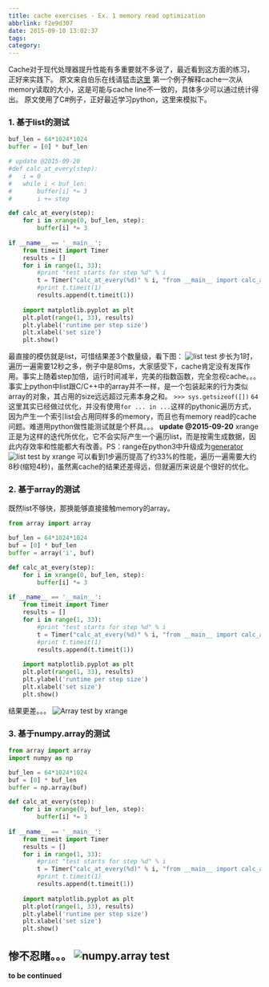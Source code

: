 ```yaml
---
title: cache exercises - Ex. 1 memory read optimization
abbrlink: f2e9d307
date: 2015-09-10 13:02:37
tags:
category:
---
```

Cache对于现代处理器提升性能有多重要就不多说了，最近看到这方面的练习，正好来实践下。
原文来自伯乐在线请猛击[这里](http://blog.jobbole.com/89759/)
第一个例子解释cache一次从memory读取的大小，这是可能与cache line不一致的，具体多少可以通过统计得出。
原文使用了C#例子，正好最近学习python，这里来模拟下。
### 1. 基于list的测试
```python
buf_len = 64*1024*1024
buffer = [0] * buf_len

# update @2015-09-20
#def calc_at_every(step):
#	i = 0
#	while i < buf_len:
#		buffer[i] *= 3
#		i += step

def calc_at_every(step):
	for i in xrange(0, buf_len, step):
		buffer[i] *= 3
		
if __name__ == '__main__':
	from timeit import Timer
	results = []
	for i in range(1, 33):
		#print "test starts for step %d" % i
		t = Timer("calc_at_every(%d)" % i, "from __main__ import calc_at_every")
		#print t.timeit(1)
		results.append(t.timeit(1))
	
	import matplotlib.pyplot as plt
	plt.plot(range(1, 33), results)
	plt.ylabel('runtime per step size')
	plt.xlabel('set size')
	plt.show()
```
最直接的模仿就是list，可惜结果差3个数量级，看下图：
![list test](/img/2015-09-10_130439.png)
步长为1时，遍历一遍需要12秒之多，例子中是80ms，大家感受下，cache肯定没有发挥作用。事实上随着step加倍，运行时间减半，完美的指数函数，完全忽视cache。。。
事实上python中list跟C/C++中的array并不一样，是一个包装起来的行为类似array的对象，其占用的size远远超过元素本身之和。
`>>> sys.getsizeof([])`
`64`
这里其实已经做过优化，并没有使用`for ... in ...`这样的pythonic遍历方式，因为产生一个索引list会占用同样多的memory，而且也有memory read的cache问题。难道用python做性能测试就是个杯具。。。
**update @2015-09-20**
xrange正是为这样的迭代所优化，它不会实际产生一个遍历list，而是按需生成数据，因此内存效率和性能都大有改善。PS：range在python3中升级成为[generator](https://wiki.python.org/moin/Generators)
![list test by xrange](/img/2015-09-20_103325.png)
可以看到1步遍历提高了约33%的性能，遍历一遍需要大约8秒(缩短4秒)，虽然离cache的结果还差得远，但就遍历来说是个很好的优化。

### 2. 基于array的测试
既然list不够快，那换能够直接接触memory的array。
```python
from array import array

buf_len = 64*1024*1024
buf = [0] * buf_len
buffer = array('i', buf)

def calc_at_every(step):
	for i in xrange(0, buf_len, step):
		buffer[i] *= 3
		
if __name__ == '__main__':
	from timeit import Timer
	results = []
	for i in range(1, 33):
		#print "test starts for step %d" % i
		t = Timer("calc_at_every(%d)" % i, "from __main__ import calc_at_every")
		#print t.timeit(1)
		results.append(t.timeit(1))
	
	import matplotlib.pyplot as plt
	plt.plot(range(1, 33), results)
	plt.ylabel('runtime per step size')
	plt.xlabel('set size')
	plt.show()
```
结果更差。。。
![Array test by xrange](/img/2015-09-20_104140.png)

### 3. 基于numpy.array的测试
```python
from array import array
import numpy as np

buf_len = 64*1024*1024
buf = [0] * buf_len
buffer = np.array(buf)

def calc_at_every(step):
	for i in xrange(0, buf_len, step):
		buffer[i] *= 3
		
if __name__ == '__main__':
	from timeit import Timer
	results = []
	for i in range(1, 33):
		#print "test starts for step %d" % i
		t = Timer("calc_at_every(%d)" % i, "from __main__ import calc_at_every")
		#print t.timeit(1)
		results.append(t.timeit(1))
	
	import matplotlib.pyplot as plt
	plt.plot(range(1, 33), results)
	plt.ylabel('runtime per step size')
	plt.xlabel('set size')
	plt.show()
```
惨不忍睹。。。
![numpy.array test](/img/2015-09-20_104818.png)
---
**to be continued**